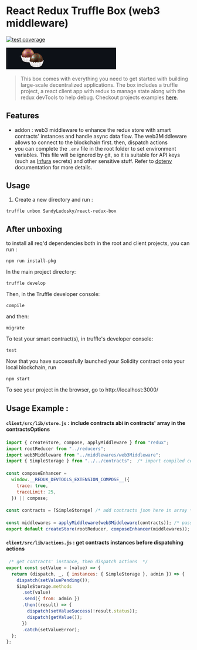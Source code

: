 # React Redux Truffle Box (web3 middleware)

[![test coverage](https://codecov.io/gh/SandyLudosky/react-redux-box/branch/main/graph/badge.svg?token=HWHBG8MGQM)](https://codecov.io/gh/SandyLudosky/react-redux-box)


<img src="./box-img-sm.png" alt="react-redux box image" title="react-redux_logo" width="300" />

> This box comes with everything you need to get started with building large-scale decentralized applications. The box includes a truffle project, a react client app with redux to manage state along with the redux devTools to help debug. Checkout projects examples [here](https://github.com/SandyLudosky/Truffle-examples).

## Features
  - addon : web3 middleware to enhance the redux store with smart contracts' instances and handle async data flow. The web3Middleware allows to connect to the blockchain first. then, dispatch actions
  - you can complete the `.env` file in the root folder to set environment variables. This file will be ignored by git, so it is suitable for API keys (such as [Infura](https://infura.io/) secrets) and other sensitive stuff. Refer to [dotenv](https://github.com/motdotla/dotenv) documentation for more details.

## Usage

1. Create a new directory and run :

```
truffle unbox SandyLudosky/react-redux-box
```

## After unboxing

to install all req'd dependencies both in the root and client projects, you can run :

```
npm run install-pkg 
```

In the main project directory:

```
truffle develop
```

Then, in the Truffle developer console:

```
compile
```

and then:

```
migrate
```

To test your smart contract(s), in truffle's developer console:

```
test
```

Now that you have successfully launched your Solidity contract onto your local blockchain, run

```
npm start
```

To see your project in the browser, go to http://localhost:3000/

## Usage Example :

#### `client/src/lib/store.js` : include contracts abi in contracts' array in the contractsOptions

```jsx
import { createStore, compose, applyMiddleware } from "redux";
import rootReducer from "../reducers";
import web3Middleware from "../middlewares/web3Middleware";
import { SimpleStorage } from "../../contracts";  /* import compiled contracts' json here */

const composeEnhancer =
  window.__REDUX_DEVTOOLS_EXTENSION_COMPOSE__({
    trace: true,
    traceLimit: 25,
  }) || compose;

const contracts = [SimpleStorage] /* add contracts json here in array */

const middlewares = applyMiddleware(web3Middleware(contracts)); /* pass array as param in the web3Middleware  */
export default createStore(rootReducer, composeEnhancer(middlewares));

```

#### `client/src/lib/actions.js` : get contracts instances before dispatching actions

```jsx
 /* get contracts' instance, then dispatch actions  */
export const setValue = (value) => {
  return (dispatch, _, { instances: { SimpleStorage }, admin }) => {  
    dispatch(setValuePending());
    SimpleStorage.methods
      .set(value)
      .send({ from: admin })
      .then((result) => {
        dispatch(setValueSuccess(!result.status));
        dispatch(getValue());
      })
      .catch(setValueError);
  };
};

```



